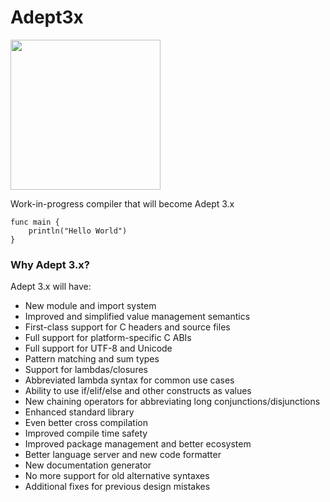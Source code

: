 # Adept3x

<img src="https://raw.github.com/IsaacShelton/Adept3x/master/.github/README_logo.png" width="240" height="240">

Work-in-progress compiler that will become Adept 3.x

```
func main {
    println("Hello World")
}
```

### Why Adept 3.x?

Adept 3.x will have:

- New module and import system
- Improved and simplified value management semantics
- First-class support for C headers and source files
- Full support for platform-specific C ABIs
- Full support for UTF-8 and Unicode
- Pattern matching and sum types
- Support for lambdas/closures
- Abbreviated lambda syntax for common use cases
- Ability to use if/elif/else and other constructs as values
- New chaining operators for abbreviating long conjunctions/disjunctions
- Enhanced standard library
- Even better cross compilation
- Improved compile time safety
- Improved package management and better ecosystem
- Better language server and new code formatter
- New documentation generator
- No more support for old alternative syntaxes
- Additional fixes for previous design mistakes
